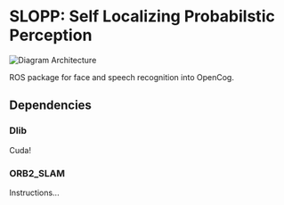 # SLOPP: Self Localizing Probabilstic Perception

![Diagram Architecture](https://raw.githubusercontent.com/elggem/ros_slopp/master/images/arch.png)

ROS package for face and speech recognition into OpenCog.

## Dependencies
### Dlib
Cuda!
### ORB2_SLAM
Instructions...
